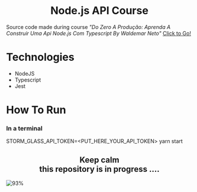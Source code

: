 <br />
<p align="center">
  <h1 align="center">Node.js API Course</h1>
</p>

Source code made during course *"Do Zero A Produção: Aprenda A Construir Uma Api Node.js Com Typescript By Waldemar Neto"* [Click to Go!](https://www.youtube.com/playlist?list=PLz_YTBuxtxt6_Zf1h-qzNsvVt46H8ziKh)

# Technologies

- NodeJS
- Typescript
- Jest

# How To Run

###  In a terminal

STORM_GLASS_API_TOKEN=<PUT_HERE_YOUR_API_TOKEN> yarn start

<p align="center">
    <h2 align="center">Keep calm<br/>
    this repository is in progress ....</h2>
</p>

![93%](https://progress-bar.dev/93)
